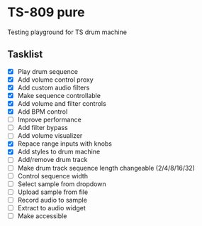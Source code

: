 # TS-809 pure

Testing playground for TS drum machine

## Tasklist

- [X] Play drum sequence
- [X] Add volume control proxy
- [X] Add custom audio filters
- [X] Make sequence controllable
- [X] Add volume and filter controls
- [X] Add BPM control
- [ ] Improve performance
- [ ] Add filter bypass
- [ ] Add volume visualizer
- [X] Repace range inputs with knobs
- [X] Add styles to drum machine
- [ ] Add/remove drum track
- [ ] Make drum track sequence length changeable (2/4/8/16/32)
- [ ] Control sequence width
- [ ] Select sample from dropdown
- [ ] Upload sample from file
- [ ] Record audio to sample
- [ ] Extract to audio widget
- [ ] Make accessible
